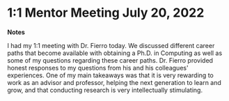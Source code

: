 # 1:1 Mentor Meeting July 20, 2022

**Notes**

I had my 1:1 meeting with Dr. Fierro today. We discussed different career paths that become available with obtaining a Ph.D. in Computing as well as some of my questions regarding these career paths. Dr. Fierro provided honest responses to my questions from his and his colleagues' experiences. One of my main takeaways was that it is very rewarding to work as an advisor and professor, helping the next generation to learn and grow, and that conducting research is very intellectually stimulating.
